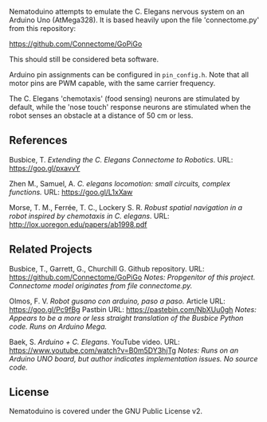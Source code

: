 Nematoduino attempts to emulate the C. Elegans nervous system
on an Arduino Uno (AtMega328). It is based heavily upon the file
'connectome.py' from this repository:

https://github.com/Connectome/GoPiGo

This should still be considered beta software.

Arduino pin assignments can be configured in `pin_config.h`. Note
that all motor pins are PWM capable, with the same carrier frequency.

The C. Elegans 'chemotaxis' (food sensing) neurons are stimulated by
default, while the 'nose touch' response neurons are stimulated when
the robot senses an obstacle at a distance of 50 cm or less.

## References

Busbice, T. *Extending the C. Elegans Connectome to Robotics*. URL: https://goo.gl/pxavvY

Zhen M., Samuel, A. *C. elegans locomotion: small circuits, complex functions.* URL: https://goo.gl/L1xXaw

Morse, T. M., Ferrée, T. C., Lockery S. R. *Robust spatial navigation in a robot inspired by chemotaxis in C. elegans*.
URL: http://lox.uoregon.edu/papers/ab1998.pdf

## Related Projects

Busbice, T., Garrett, G., Churchill G. Github repository. URL: https://github.com/Connectome/GoPiGo 
*Notes: Propgenitor of this project. Connectome model originates from file connectome.py.*

Olmos, F. V. *Robot gusano con arduino, paso a paso.* Article URL: https://goo.gl/Pc9fBg Pastbin URL: https://pastebin.com/NbXUu0gh 
*Notes: Appears to be a more or less straight translation of the Busbice Python code. Runs on Arduino Mega.*

Baek, S. *Arduino + C. Elegans*. YouTube video. URL: https://www.youtube.com/watch?v=B0m5DY3hjTg 
*Notes: Runs on an Arduino UNO board, but author indicates implementation issues. No source code.*

## License

Nematoduino is covered under the GNU Public License v2.
